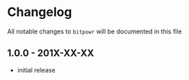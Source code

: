 # Changelog

All notable changes to `bitpowr` will be documented in this file

## 1.0.0 - 201X-XX-XX

- initial release
